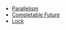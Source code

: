 * [Parallelism](src/main/java/in/thirumal/parallelism/Definition.md)
* [Completable Future](src/main/java/in/thirumal/t1completablefuture/Basic.md)
* [Lock](src/main/java/in/thirumal/t2lock/lock.md)